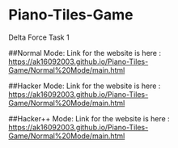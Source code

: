 # Piano-Tiles-Game
Delta Force Task 1

##Normal Mode:
Link for the website is here : https://ak16092003.github.io/Piano-Tiles-Game/Normal%20Mode/main.html

##Hacker Mode:
Link for the website is here : https://ak16092003.github.io/Piano-Tiles-Game/Normal%20Mode/main.html

##Hacker++ Mode:
Link for the website is here : https://ak16092003.github.io/Piano-Tiles-Game/Normal%20Mode/main.html
